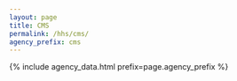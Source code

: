```yaml
---
layout: page
title: CMS
permalink: /hhs/cms/
agency_prefix: cms
---
```

{% include agency_data.html prefix=page.agency_prefix %}
